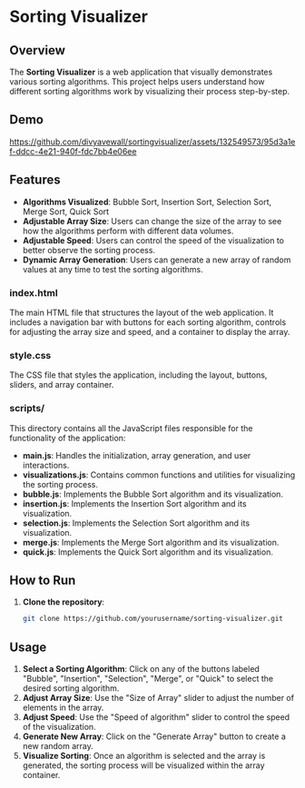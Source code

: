 # Sorting Visualizer

## Overview
The **Sorting Visualizer** is a web application that visually demonstrates various sorting algorithms. This project helps users understand how different sorting algorithms work by visualizing their process step-by-step. 

## Demo


https://github.com/divyavewall/sortingvisualizer/assets/132549573/95d3a1ef-ddcc-4e21-940f-fdc7bb4e06ee



## Features
- **Algorithms Visualized**: Bubble Sort, Insertion Sort, Selection Sort, Merge Sort, Quick Sort
- **Adjustable Array Size**: Users can change the size of the array to see how the algorithms perform with different data volumes.
- **Adjustable Speed**: Users can control the speed of the visualization to better observe the sorting process.
- **Dynamic Array Generation**: Users can generate a new array of random values at any time to test the sorting algorithms.


### index.html
The main HTML file that structures the layout of the web application. It includes a navigation bar with buttons for each sorting algorithm, controls for adjusting the array size and speed, and a container to display the array.

### style.css
The CSS file that styles the application, including the layout, buttons, sliders, and array container.

### scripts/
This directory contains all the JavaScript files responsible for the functionality of the application:

- **main.js**: Handles the initialization, array generation, and user interactions.
- **visualizations.js**: Contains common functions and utilities for visualizing the sorting process.
- **bubble.js**: Implements the Bubble Sort algorithm and its visualization.
- **insertion.js**: Implements the Insertion Sort algorithm and its visualization.
- **selection.js**: Implements the Selection Sort algorithm and its visualization.
- **merge.js**: Implements the Merge Sort algorithm and its visualization.
- **quick.js**: Implements the Quick Sort algorithm and its visualization.

## How to Run
1. **Clone the repository**:
    ```bash
    git clone https://github.com/yourusername/sorting-visualizer.git
    ```


## Usage
1. **Select a Sorting Algorithm**: Click on any of the buttons labeled "Bubble", "Insertion", "Selection", "Merge", or "Quick" to select the desired sorting algorithm.
2. **Adjust Array Size**: Use the "Size of Array" slider to adjust the number of elements in the array.
3. **Adjust Speed**: Use the "Speed of algorithm" slider to control the speed of the visualization.
4. **Generate New Array**: Click on the "Generate Array" button to create a new random array.
5. **Visualize Sorting**: Once an algorithm is selected and the array is generated, the sorting process will be visualized within the array container.

